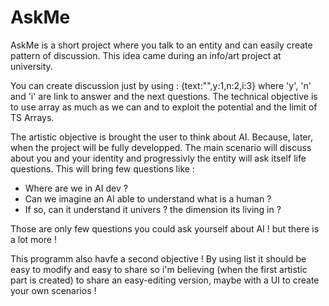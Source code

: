 # AskMe
AskMe is a short project where you talk to an entity and can easily create pattern of discussion. This idea came during an info/art project at university.

You can create discussion just by using : {text:"",y:1,n:2,i:3} where 'y', 'n' and 'i' are link to answer and the next questions. 
The technical objective is to use array as much as we can and to exploit the potential and the limit of TS Arrays.

The artistic objective is brought the user to think about AI. Because, later, when the project will be fully developped. The main scenario will discuss about you and your identity and progressivly the entity will ask itself life questions. This will bring few questions like : 

- Where are we in AI dev ?
- Can we imagine an AI able to understand what is a human ?
- If so, can it understand it univers ? the dimension its living in ?

Those are only few questions you could ask yourself about AI ! but there is a lot more !


This programm also havfe a second objective ! 
By using list it should be easy to modify and easy to share so i'm believing (when the first artistic part is created) to share an easy-editing version, maybe with a UI to create your own scenarios !
